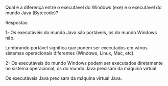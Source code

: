 Qual é a diferença entre o executável do Windows (exe) e o executável do mundo Java (Bytecode)?

Respostas:

1- Os executáveis do mundo Java são portáveis, os do mundo Windows não.

Lembrando portável significa que podem ser executados em vários sistemas operacionais diferentes (Windows, Linux, Mac, etc).

2- Os executáveis do mundo Windows podem ser executados diretamente no sistema operacional, os do mundo Java precisam da máquina virtual.

Os executáveis Java precisam da máquina virtual Java.